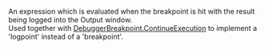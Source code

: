 An expression which is evaluated when the breakpoint is hit with the
result being logged into the Output window.  
Used together with [DebuggerBreakpoint.ContinueExecution](https://create.roblox.com/docs/reference/engine/classes/DebuggerBreakpoint#ContinueExecution) to implement a
'logpoint' instead of a 'breakpoint'.